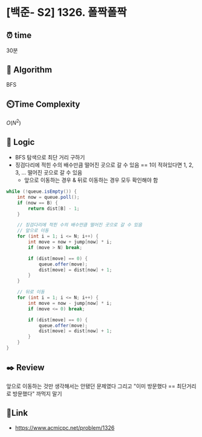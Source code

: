 # [백준- S2] 1326. 폴짝폴짝
 
## ⏰  **time**
30분

## :pushpin: **Algorithm**
BFS

## ⏲️**Time Complexity**
$O(N^2)$

## :round_pushpin: **Logic**
- BFS 탐색으로 최단 거리 구하기
- 징검다리에 적힌 수의 배수만큼 떨어진 곳으로 갈 수 있음 == 1이 적혀있다면 1, 2, 3, … 떨어진 곳으로 갈 수 있음
  - 앞으로 이동하는 경우 & 뒤로 이동하는 경우 모두 확인해야 함
```java
while (!queue.isEmpty()) {
    int now = queue.poll();
    if (now == B) {
        return dist[B] - 1;
    }

    // 징검다리에 적힌 수의 배수만큼 떨어진 곳으로 갈 수 있음
    // 앞으로 이동
    for (int i = 1; i <= N; i++) {
        int move = now + jump[now] * i;
        if (move > N) break;

        if (dist[move] == 0) {
            queue.offer(move);
            dist[move] = dist[now] + 1;
        }
    }

    // 뒤로 이동
    for (int i = 1; i <= N; i++) {
        int move = now - jump[now] * i;
        if (move <= 0) break;

        if (dist[move] == 0) {
            queue.offer(move);
            dist[move] = dist[now] + 1;
        }
    }
}
```

## :black_nib: **Review**
앞으로 이동하는 것만 생각해서는 안됐던 문제였다
그리고 "이미 방문했다 == 최단거리로 방문했다" 까먹지 말기

## 📡**Link**
- https://www.acmicpc.net/problem/1326
